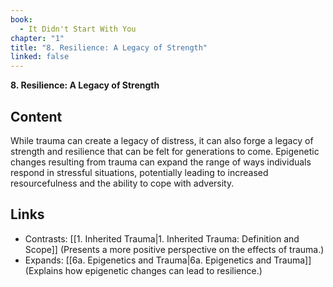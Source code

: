 ```yaml
---
book:
  - It Didn't Start With You
chapter: "1"
title: "8. Resilience: A Legacy of Strength"
linked: false
---
```

**8. Resilience: A Legacy of Strength**

## Content

While trauma can create a legacy of distress, it can also forge a legacy of strength and resilience that can be felt for generations to come. Epigenetic changes resulting from trauma can expand the range of ways individuals respond in stressful situations, potentially leading to increased resourcefulness and the ability to cope with adversity.

## Links

- Contrasts: [[1. Inherited Trauma|1. Inherited Trauma: Definition and Scope]] (Presents a more positive perspective on the effects of trauma.)
- Expands: [[6a. Epigenetics and Trauma|6a. Epigenetics and Trauma]] (Explains how epigenetic changes can lead to resilience.)